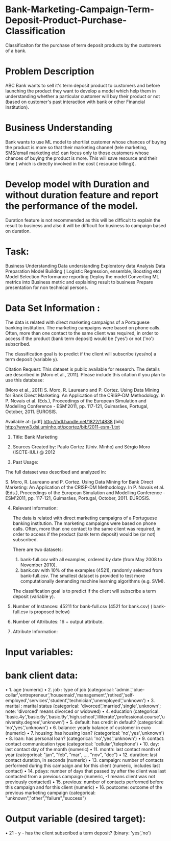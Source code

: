 # Bank-Marketing-Campaign-Term-Deposit-Product-Purchase-Classification
Classificaiton for the purchase of term deposit products by the customers of a bank.

# Problem Description
ABC Bank wants to sell it's term deposit product to customers and before launching the product they want to develop a model which help them in understanding whether a particular customer will buy their product or not (based on customer's past interaction with bank or other Financial Institution).

# Business Understanding
Bank wants to use ML model to shortlist customer whose chances of buying the product is more so that their marketing channel (tele marketing, SMS/email marketing etc)  can focus only to those customers whose chances of buying the product is more.
This will save resource and their time ( which is directly involved in the cost ( resource billing)).

# Develop model with Duration and without duration feature and report the performance of the model.

Duration feature is not recommended as this will be difficult to explain the result to business and also it will
be difficult for business to campaign based on duration.

# Task:

Business Understanding
Data understanding
Exploratory data Analysis
Data Preparation
Model Building ( Logistic Regression, ensemble, Boosting etc)
Model Selection
Performance reporting
Deploy the model
Converting ML metrics into Business metric and explaining result to business
Prepare presentation for non technical persons.
 

# Data Set Information :

The data is related with direct marketing campaigns of a Portuguese banking institution. The marketing campaigns were based on phone calls. Often, more than one contact to the same client was required, in order to access if the product (bank term deposit) would be ('yes') or not ('no') subscribed.

The classification goal is to predict if the client will subscribe (yes/no) a term deposit (variable y).

Citation Request:
  This dataset is public available for research. The details are described in [Moro et al., 2011]. 
  Please include this citation if you plan to use this database:

  [Moro et al., 2011] S. Moro, R. Laureano and P. Cortez. Using Data Mining for Bank Direct Marketing: An Application of the CRISP-DM Methodology. 
  In P. Novais et al. (Eds.), Proceedings of the European Simulation and Modelling Conference - ESM'2011, pp. 117-121, Guimarães, Portugal, October, 2011. EUROSIS.

  Available at: [pdf] http://hdl.handle.net/1822/14838
                [bib] http://www3.dsi.uminho.pt/pcortez/bib/2011-esm-1.txt

1. Title: Bank Marketing

2. Sources
   Created by: Paulo Cortez (Univ. Minho) and Sérgio Moro (ISCTE-IUL) @ 2012
   
3. Past Usage:

  The full dataset was described and analyzed in:

  S. Moro, R. Laureano and P. Cortez. Using Data Mining for Bank Direct Marketing: An Application of the CRISP-DM Methodology. 
  In P. Novais et al. (Eds.), Proceedings of the European Simulation and Modelling Conference - ESM'2011, pp. 117-121, Guimarães, 
  Portugal, October, 2011. EUROSIS.

4. Relevant Information:

   The data is related with direct marketing campaigns of a Portuguese banking institution. 
   The marketing campaigns were based on phone calls. Often, more than one contact to the same client was required, 
   in order to access if the product (bank term deposit) would be (or not) subscribed. 

   There are two datasets: 
      1) bank-full.csv with all examples, ordered by date (from May 2008 to November 2010).
      2) bank.csv with 10% of the examples (4521), randomly selected from bank-full.csv.
   The smallest dataset is provided to test more computationally demanding machine learning algorithms (e.g. SVM).

   The classification goal is to predict if the client will subscribe a term deposit (variable y).

5. Number of Instances: 45211 for bank-full.csv (4521 for bank.csv) ( bank-full.csv is proposed below)

6. Number of Attributes: 16 + output attribute.
7. Attribute Information:

# Input variables:
# bank client data:
• 1. age (numeric)
• 2. job : type of job (categorical: 'admin.','blue-collar','entrepreneur','housemaid','management','retired','self-employed','services','student','technician','unemployed','unknown')
• 3. marital : marital status (categorical: 'divorced','married','single','unknown'; note: 'divorced' means divorced or widowed)
• 4. education (categorical: 'basic.4y','basic.6y','basic.9y','high.school','illiterate','professional.course','university.degree','unknown')
• 5. default: has credit in default? (categorical: 'no','yes','unknown')
• 6. balance: yearly balance of customer in euro (numeric)
• 7. housing: has housing loan? (categorical: 'no','yes','unknown')
• 8. loan: has personal loan? (categorical: 'no','yes','unknown')
• 9. contact: contact communication type (categorical: 'cellular','telephone')
• 10. day: last contact day of the month (numeric)
• 11. month: last contact month of year (categorical: "jan", "feb", "mar", ..., "nov", "dec")
• 12. duration: last contact duration, in seconds (numeric)
• 13. campaign: number of contacts performed during this campaign and for this client (numeric, includes last contact)
• 14. pdays: number of days that passed by after the client was last contacted from a previous campaign (numeric, -1 means client was not previously contacted)
• 15. previous: number of contacts performed before this campaign and for this client (numeric)
• 16. poutcome: outcome of the previous marketing campaign (categorical: "unknown","other","failure","success")

# Output variable (desired target):
• 21 - y - has the client subscribed a term deposit? (binary: 'yes','no')
